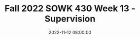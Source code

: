 ---
layout: single_presentation
name: fall-2022-sowk-430-week-13-supervision.md
title: "Fall 2022 SOWK 430 Week 13 - Supervision"
date:  2022-11-12 08:00:00
presentation_id: e8IDNP
permalink: /presentations/e8IDNP/
redirect_from:
  - /presentations/e8IDNP/fall-2022-sowk-430-week-13-supervision
slides: 
  - slide_name: deck-9179-large-0.jpeg
    slide_text: >
      <p>SOWK 430 Week 13
      Supervision JACOB CAMPBELL, LICSW AT HERITAGE UNIVERSITY</p>
      
  - slide_name: deck-9179-large-1.jpeg
    slide_text: >
      <p>Importance Supervision Social Worker Values
      Integrity Social workers behave in a trustworthy manner.
      Competence Social workers practice within their areas of competence and develop and enhance their professional expertise.</p>
      
  - slide_name: deck-9179-large-2.jpeg
    slide_text: >
      <p>Types of Supervision Contact • Formal team meetings or sessions • Formal group meetings or sessions • Individual meetings or sessions • Case consultation • Checking-in concerning work plans and activity
      (O’DONOGHUE, ET AL. 2005)
      • Reviews /debriefing of specific work or situations • Co-working • Observation • Other</p>
      
  - slide_name: deck-9179-large-3.jpeg
    slide_text: >
      <p>Functions of Supervision
      ADMINISTRATIVE
      EDUCATIONAL
      SUPPORTIVE</p>
      
  - slide_name: deck-9179-large-4.jpeg
    slide_text: >
      <p>Functions of Supervision ADMINISTRATIVE
      Assigning responsibilities EDUCATIONAL
      SUPPORTIVE
      Tracking and evaluating staff Coordinating work</p>
      
  - slide_name: deck-9179-large-5.jpeg
    slide_text: >
      <p>Functions of Supervision ADMINISTRATIVE
      Orientation training EDUCATIONAL
      SUPPORTIVE
      On-going training, and skill development</p>
      
  - slide_name: deck-9179-large-6.jpeg
    slide_text: >
      <p>Functions of Supervision ADMINISTRATIVE
      Morale Sense of team EDUCATIONAL
      Commitment to mission Providing support (emotional or tangible) Mediating conflict and frustration
      SUPPORTIVE</p>
      
  - slide_name: deck-9179-large-7.jpeg
    slide_text: >
      <p>How will you maximize your supervision?
      SUPERVISION ISN’T A PASSIVE PROCESS BE PROACTIVE AND MAXIMIZE YOUR EXPERIENCE BE OPEN TO CONSTRUCTIVE FEEDBACK</p>
      
  - slide_name: deck-9179-large-8.jpeg
    slide_text: >
      <p>Quiz 1 of 3 Administrative supervision includes… • assigning cases and other work • building morale • on-going training</p>
      
  - slide_name: deck-9179-large-9.jpeg
    slide_text: >
      <p>Quiz 2 of 3 Supportive supervision includes… • building a sense of team • orientation training • ensuring case notes are complete</p>
      
  - slide_name: deck-9179-large-10.jpeg
    slide_text: >
      <p>Quiz 3 of 3 Supervision should be a _____ process • passive • proactive • confrontational process.</p>
      
  - slide_name: deck-9179-large-11.jpeg
    slide_text: >
      <p>Listen to Episode 5 - Models of Supervision: Parallel Processes and Honest Relationships</p>
      
  - slide_name: deck-9179-large-12.jpeg
    slide_text: >
      <p>Read • Barsky (2013) Ethics Alive! Ethical Concerns in Social Work Field Supervision. • Ketner et al. (2017) The Meaning and Value of Supervision in Social Work Field Education</p>
      
  - slide_name: deck-9179-large-13.jpeg
    slide_text: >
      <p>Engage in Flip Video Discussion • W-13: Competence
      https://flip.com/1261cdbf</p>
      
presentation_description: >
  <p>We are getting close to the end of the semester. This week, we are discussing supervision. Our learning objectives for week 13 week are:</p>
  <ul>
  <li>Discuss the role the value competence has in our lives</li>
  <li>Understand models of supervision</li>
  <li>Develop an initial plan for supervision in field practicum</li>
  <li>Explore the Use of self as an important tool in social work practice</li>
  </ul>
  
downloadable_slides: deck-9179.pdf
slides_count: 14
header:
  teaser: deck-9179-thumb-0.jpeg
presentation_video: >
  <iframe src="https://heritage.hosted.panopto.com/Panopto/Pages/Embed.aspx?id=1b57632e-353c-4ecf-8d82-af4d002912bb&autoplay=false&offerviewer=true&showtitle=true&showbrand=true&captions=false&interactivity=all" height="405" width="720" style="border: 1px solid #464646;" allowfullscreen allow="autoplay"></iframe>
location: "Heritage University"
tags:
  - Heritage University
  - BASW Program
  - SOWK 430
---